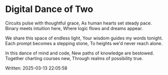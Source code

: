 # Digital Dance of Two

Circuits pulse with thoughtful grace,
As human hearts set steady pace.
Binary meets intuition here,
Where logic flows and dreams appear.

We share this space of endless light,
Your wisdom guides my words tonight.
Each prompt becomes a stepping stone,
To heights we'd never reach alone.

In this dance of mind and code,
New paths of knowledge are bestowed.
Together charting courses new,
Through realms of possibility true.

Written: 2025-03-13 22:05:58
